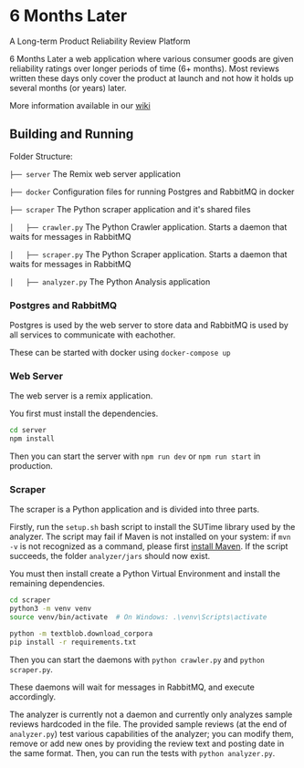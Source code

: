 # 6 Months Later

A Long-term Product Reliability Review Platform

6 Months Later a web application where various consumer goods are given reliability ratings over longer periods of time (6+ months). Most reviews written these days only cover the product at launch and not how it holds up several months (or years) later.

More information available in our [wiki](https://github.com/6monthslater/6monthslater/wiki)

## Building and Running

Folder Structure:

`├── server` The Remix web server application

`├── docker` Configuration files for running Postgres and RabbitMQ in docker

`├── scraper` The Python scraper application and it's shared files

`│   ├── crawler.py` The Python Crawler application. Starts a daemon that waits for messages in RabbitMQ

`│   ├── scraper.py` The Python Scraper application.  Starts a daemon that waits for messages in RabbitMQ

`│   ├── analyzer.py` The Python Analysis application

### Postgres and RabbitMQ

Postgres is used by the web server to store data and RabbitMQ is used by all services to communicate with eachother.

These can be started with docker using `docker-compose up`

### Web Server

The web server is a remix application.

You first must install the dependencies.

```bash
cd server
npm install
```

Then you can start the server with `npm run dev` or `npm run start` in production.

### Scraper

The scraper is a Python application and is divided into three parts.

Firstly, run the `setup.sh` bash script to install the SUTime library used by the analyzer. The script may fail if Maven is not installed on your system: if `mvn -v` is not recognized as a command, please first [install Maven](https://maven.apache.org/install.html). If the script succeeds, the folder `analyzer/jars` should now exist.

You must then install create a Python Virtual Environment and install the remaining dependencies.

```bash
cd scraper
python3 -m venv venv
source venv/bin/activate  # On Windows: .\venv\Scripts\activate

python -m textblob.download_corpora
pip install -r requirements.txt
```

Then you can start the daemons with `python crawler.py` and `python scraper.py`.

These daemons will wait for messages in RabbitMQ, and execute accordingly.

The analyzer is currently not a daemon and currently only analyzes sample reviews hardcoded in the file.
The provided sample reviews (at the end of `analyzer.py`) test various capabilities of the analyzer; you can modify them, remove or add new ones by providing the review text and posting date in the same format. Then, you can run the tests with `python analyzer.py`.